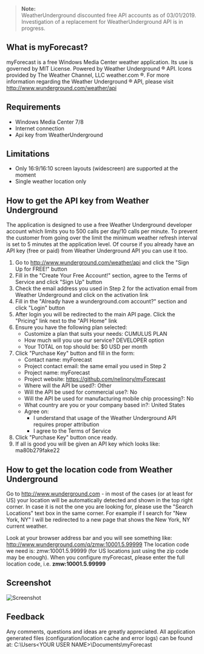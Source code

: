 > **Note:**<br/>
> WeatherUnderground discounted free API accounts as of 03/01/2019. Investigation of a replacement for WeatherUnderground API is in progress.

## What is myForecast?
myForecast is a free Windows Media Center weather application. Its use is governed by MIT License.
Powered by Weather Underground ® API. Icons provided by The Weather Channel, LLC weather.com ®.
For more information regarding the Weather Underground ® API, please visit http://www.wunderground.com/weather/api

## Requirements
- Windows Media Center 7/8
- Internet connection
- Api key from WeatherUnderground

## Limitations
- Only 16:9/16:10 screen layouts (widescreen) are supported at the moment
- Single weather location only

## How to get the API key from Weather Underground
The application is designed to use a free Weather Underground developer account which limits you to 500 calls per day/10 calls per minute. To prevent the customer from going over the limit the minimum weather refresh interval is set to 5 minutes at the application level. Of course if you already have an API key (free or paid) from Weather Underground API you can use it too.

1. Go to http://www.wunderground.com/weather/api and click the "Sign Up for FREE!" button
2. Fill in the "Create Your Free Account!" section, agree to the Terms of Service and click "Sign Up" button
3. Check the email address you used in Step 2 for the activation email from Weather Underground and click on the activation link
4. Fill in the "Already have a wunderground.com account?" section and click "Login" button
5. After login you will be redirected to the main API page. Click the "Pricing" link next to the "API Home" link
6. Ensure you have the following plan selected:
	- Customize a plan that suits your needs: CUMULUS PLAN
	- How much will you use our service? DEVELOPER option
	- Your TOTAL on top should be: $0 USD per month
7. Click "Purchase Key" button and fill in the form:
	- Contact name: myForecast
	- Project contact email: the same email you used in Step 2
	- Project name: myForecast
	- Project website: https://github.com/nelinory/myForecast
	- Where will the API be used?: Other
	- Will the API be used for commercial use?: No
	- Will the API be used for manufacturing mobile chip processing?: No
	- What country are you or your company based in?: United States
	- Agree on:
		* I understand that usage of the Weather Underground API requires proper attribution
		* I agree to the Terms of Service
8. Click "Purchase Key" button once ready.
9. If all is good you will be given an API key which looks like: ma80b279fake22

## How to get the location code from Weather Underground
Go to http://www.wunderground.com - in most of the cases (or at least for US) your location will be automatically detected and shown
in the top right corner. In case it is not the one you are looking for, please use the "Search Locations" text box in the same corner.
For example if I search for "New York, NY" I will be redirected to a new page that shows the New York, NY current weather.

Look at your browser address bar and you will see something like: http://www.wunderground.com/q/zmw:10001.5.99999
The location code we need is: zmw:10001.5.99999 (for US locations just using the zip code may be enough).
When you configure myForecast, please enter the full location code, i.e. **zmw:10001.5.99999**

## Screenshot
![Screenshot](https://cloud.githubusercontent.com/assets/15143882/13309459/9ab44c96-db42-11e5-8d13-bd3e63df076a.png)


## Feedback
Any comments, questions and ideas are greatly appreciated.
All application generated files (configuration/location cache and error logs) can be found at: C:\Users\<YOUR USER NAME>\Documents\myForecast
